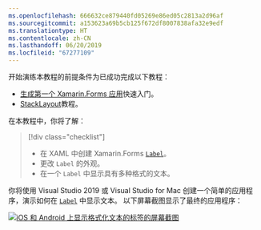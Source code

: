 ```yaml
---
ms.openlocfilehash: 666632ce879440fd05269e86ed05c2813a2d96af
ms.sourcegitcommit: a153623a69b5cb125f672df8007838afa32e9edf
ms.translationtype: HT
ms.contentlocale: zh-CN
ms.lasthandoff: 06/20/2019
ms.locfileid: "67277109"
---
```

开始演练本教程的前提条件为已成功完成以下教程：

- [生成第一个 Xamarin.Forms 应用](~/get-started/first-app/index.md)快速入门。
- [StackLayout](~/get-started/tutorials/stacklayout/index.yml)教程。

在本教程中，你将了解：

> [!div class="checklist"]
> - 在 XAML 中创建 Xamarin.Forms [`Label`](xref:Xamarin.Forms.Label)。
> - 更改 `Label` 的外观。
> - 在一个 `Label` 中显示具有多种格式的文本。

你将使用 Visual Studio 2019 或 Visual Studio for Mac 创建一个简单的应用程序，演示如何在 [`Label`](xref:Xamarin.Forms.Label) 中显示文本。 以下屏幕截图显示了最终的应用程序：

[![iOS 和 Android 上显示格式化文本的标签的屏幕截图](../images/label-formatted-text.png "带有格式化文本的标签")](../images/label-formatted-text-large.png#lightbox "Label with formatted text")
